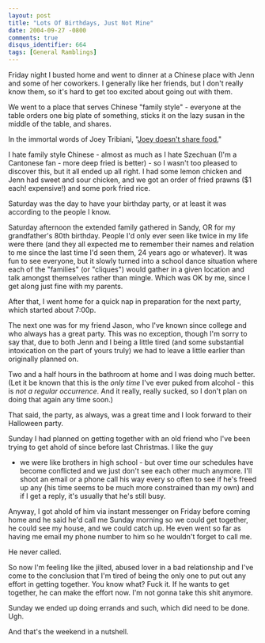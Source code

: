 ```yaml
---
layout: post
title: "Lots Of Birthdays, Just Not Mine"
date: 2004-09-27 -0800
comments: true
disqus_identifier: 664
tags: [General Ramblings]
---
```

Friday night I busted home and went to dinner at a Chinese place with
Jenn and some of her coworkers. I generally like her friends, but I
don't really know them, so it's hard to get too excited about going out
with them.

 We went to a place that serves Chinese "family style" - everyone at the
table orders one big plate of something, sticks it on the lazy susan in
the middle of the table, and shares.

 In the immortal words of Joey Tribiani, "[Joey doesn't share
food.](http://www.eigo-i.com/friends/transcript/1009)"

 I hate family style Chinese - almost as much as I hate Szechuan (I'm a
Cantonese fan - more deep fried is better) - so I wasn't too pleased to
discover this, but it all ended up all right. I had some lemon chicken
and Jenn had sweet and sour chicken, and we got an order of fried prawns
($1 each! expensive!) and some pork fried rice.

 Saturday was the day to have your birthday party, or at least it was
according to the people I know.

 Saturday afternoon the extended family gathered in Sandy, OR for my
grandfather's 80th birthday. People I'd only ever seen like twice in my
life were there (and they all expected me to remember their names and
relation to me since the last time I'd seen them, 24 years ago or
whatever). It was fun to see everyone, but it slowly turned into a
school dance situation where each of the "families" (or "cliques") would
gather in a given location and talk amongst themselves rather than
mingle. Which was OK by me, since I get along just fine with my
parents.

 After that, I went home for a quick nap in preparation for the next
party, which started about 7:00p.

 The next one was for my friend Jason, who I've known since college and
who always has a great party. This was no exception, though I'm sorry to
say that, due to both Jenn and I being a little tired (and some
substantial intoxication on the part of yours truly) we had to leave a
little earlier than originally planned on.

 Two and a half hours in the bathroom at home and I was doing much
better. (Let it be known that this is the *only time* I've ever puked
from alcohol - this is *not a regular occurrence*. And it really, really
sucked, so I don't plan on doing that again any time soon.)

 That said, the party, as always, was a great time and I look forward to
their Halloween party.

 Sunday I had planned on getting together with an old friend who I've
been trying to get ahold of since before last Christmas. I like the guy
- we were like brothers in high school - but over time our schedules
have become conflicted and we just don't see each other much anymore.
I'll shoot an email or a phone call his way every so often to see if
he's freed up any (his time seems to be much more constrained than my
own) and if I get a reply, it's usually that he's still busy.

 Anyway, I got ahold of him via instant messenger on Friday before
coming home and he said he'd call me Sunday morning so we could get
together, he could see my house, and we could catch up. He even went so
far as having me email my phone number to him so he wouldn't forget to
call me.

 He never called.

 So now I'm feeling like the jilted, abused lover in a bad relationship
and I've come to the conclusion that I'm tired of being the only one to
put out any effort in getting together. You know what? Fuck it. If he
wants to get together, he can make the effort now. I'm not gonna take
this shit anymore.

 Sunday we ended up doing errands and such, which did need to be done.
Ugh.

 And that's the weekend in a nutshell.
